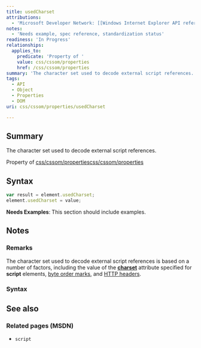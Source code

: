 ```yaml
---
title: usedCharset
attributions:
  - 'Microsoft Developer Network: [[Windows Internet Explorer API reference](http://msdn.microsoft.com/en-us/library/ie/hh828809%28v=vs.85%29.aspx) Article]'
notes:
  - 'Needs example, spec reference, standardization status'
readiness: 'In Progress'
relationships:
  applies_to:
    predicate: 'Property of '
    value: css/cssom/properties
    href: /css/cssom/properties
summary: 'The character set used to decode external script references.'
tags:
  - API
  - Object
  - Properties
  - DOM
uri: css/cssom/properties/usedCharset

---
```

## Summary

The character set used to decode external script references.

Property of [css/cssom/properties](/css/cssom/properties)[css/cssom/properties](/css/cssom/properties)

## Syntax

``` js
var result = element.usedCharset;
element.usedCharset = value;
```

**Needs Examples**: This section should include examples.

## Notes

### Remarks

The character set used to decode external script references is based on a number of factors, including the value of the [**charset**](/html/attributes/charset) attribute specified for **script** elements, [byte order marks](http://go.microsoft.com/fwlink/?LinkId=212747), and [HTTP headers](http://go.microsoft.com/fwlink/?LinkId=212748).

### Syntax

## See also

### Related pages (MSDN)

-   `script`
